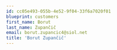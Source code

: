 ```yaml
---
id: cc05e493-055b-4e52-9f04-33f6a7020f01
blueprint: customers
first_name: Borut
last_name: Zupančič
email: borut.zupancic4@siol.net
title: 'Borut Zupančič'
---
```

